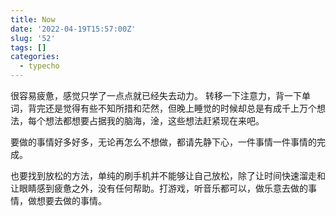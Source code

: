 ```yaml
---
title: Now
date: '2022-04-19T15:57:00Z'
slug: '52'
tags: []
categories:
  - typecho
---
```

很容易疲惫，感觉只学了一点点就已经失去动力。
转移一下注意力，背一下单词，背完还是觉得有些不知所措和茫然，但晚上睡觉的时候却总是有成千上万个想法，每个想法都想要占据我的脑海，淦，这些想法赶紧现在来吧。

要做的事情好多好多，无论再怎么不想做，都请先静下心，一件事情一件事情的完成。

也要找到放松的方法，单纯的刷手机并不能够让自己放松，除了让时间快速溜走和让眼睛感到疲惫之外，没有任何帮助。打游戏，听音乐都可以，做乐意去做的事情，做想要去做的事情。
